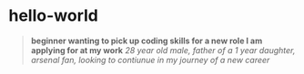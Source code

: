 # hello-world
>**beginner wanting to pick up coding skills for a new role I am applying for at my work** 
*28 year old male, father of a 1 year daughter, arsenal fan, looking to contiunue in my journey of a new career*
